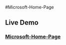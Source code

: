 #Microsoft-Home-Page

### <h2>Live Demo</h2> <h3>[Microsoft-Home-Page](https://hilla10.github.io/Microsoft-Home-Page/)</h3>
